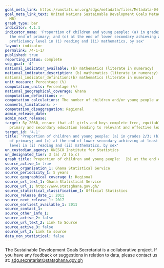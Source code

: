 ```yaml
---
goal_meta_link: https://unstats.un.org/sdgs/metadata/files/Metadata-04-01-01.pdf
goal_meta_link_text: United Nations Sustainable Development Goals Metadata (PDF 4.0
  MB)
graph_type: bar
indicator: 4.1.1
indicator_name: 'Proportion of children and young people: (a) in grades 2/3; (b) at
  the end of primary; and (c) at the end of lower secondary achieving at least a minimum
  proficiency level in (i) reading and (ii) mathematics, by sex'
layout: indicator
permalink: /4-1-1/
published: true
reporting_status: complete
sdg_goal: '4'
national_indicator_available: (b) mathematics (literate in numeracy)
national_indicator_description: (b) mathematics (literate in numeracy)
national_indicator_definition:(b) mathematics (literate in numeracy)
unit_measure: Percentage (%)
computation_units: Percentage (%)
national_geographical_coverage: Ghana
computation_definitions: >-
computation_calculations: The number of children and/or young people at the relevant stage of education n in year t achieving at least the pre-defined proficiency level in subject s expressed as a percentage of the number of children and/or young people at stage of education n, in year t, in any proficiency level in subjects.
comments_limitations: >-
computation_disaggregation: Regional
admin_release_date:	
admin_next_release:
target: By 2030, ensure that all girls and boys complete free, equitable and quality
  primary and secondary education leading to relevant and effective learning outcomes
target_id: '4.1'
title: 'Proportion of children and young people: (a) in grades 2/3; (b) at the end
  of primary; and (c) at the end of lower secondary achieving at least a minimum proficiency
  level in (i) reading and (ii) mathematics, by sex'
un_custodian_agency: UNESCO Institute for Statistics
un_designated_tier: 3 (a) /2 (b,c)
graph_title: Proportion of children and young people:  (b) at the end of primary,(ii) mathematics, by sex
source_active_1: true
source_organisation_1: Ghana Statistical Service
source_periodicity_1: 5 years 
source_geographical_coverage_1: Regional
source_url_text_1: Ghana Statistical Service
source_url_1: http://www.statsghana.gov.gh/
source_statistical_classification_1: Official Statistics
source_release_date_1: 2011
source_next_release_1: 2017
source_earliest_available_1: 2011
source_contact_1:
source_other_info_1:
source_active_2: false
source_url_text_2: Link to Source
source_active_3: false
source_url_3: Link to source
data_non_statistical: false
---
```

The Sustainable Development Goals Secretariat is a collaborative project. If you have any feedback or suggestions in relation to data, please contact us at: sdg.secretariat@statsghana.gov.gh
